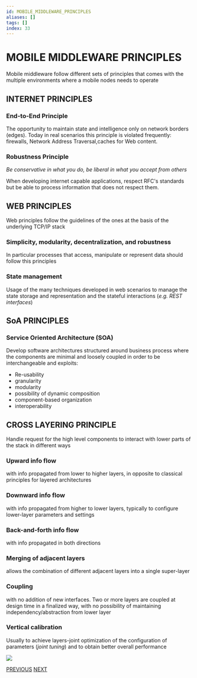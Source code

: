 ```yaml
---
id: MOBILE_MIDDLEWARE_PRINCIPLES
aliases: []
tags: []
index: 33
---
```


# MOBILE MIDDLEWARE PRINCIPLES

Mobile middleware follow different sets of principles that comes with the multiple environments where a mobile nodes needs to operate
## INTERNET PRINCIPLES
### End-to-End Principle

The opportunity to maintain state and intelligence only on network borders (edges). Today in real scenarios this principle is violated frequently: firewalls, Network Address Traversal,caches for Web content.

### Robustness Principle

*Be conservative in what you do, be liberal in what you accept from others*

When developing internet capable applications, respect RFC's standards but be able to process information that does not respect them.

## WEB PRINCIPLES

Web principles follow the guidelines of the ones at the basis of the
underlying TCP/IP stack
### Simplicity, modularity, decentralization, and robustness

In particular processes that access, manipulate or represent data should follow this principles
### State management

Usage of the many techniques developed in web scenarios to manage the state storage and representation and the stateful interactions (*e.g. REST interfaces*)

## SoA PRINCIPLES

### Service Oriented Architecture (SOA)

Develop software architectures structured around business process where the components are minimal and loosely coupled in order to be interchangeable and exploits:

 - Re-usability
 - granularity
 - modularity
 - possibility of dynamic composition
 - component-based organization
 - interoperability

## CROSS LAYERING PRINCIPLE

Handle request for the high level components to interact with lower parts of the stack in different ways

### Upward info flow

with info propagated from lower to higher layers, in opposite to classical principles for layered architectures
### Downward info flow

with info propagated from higher to lower layers, typically to configure lower-layer parameters and settings

### Back-and-forth info flow

with info propagated in both directions

### Merging of adjacent layers

allows the combination of different adjacent layers into a single super-layer
### Coupling

with no addition of new interfaces. Two or more layers are coupled at design time in a finalized way, with no possibility of maintaining independency/abstraction from lower layer
### Vertical calibration

Usually to achieve layers-joint optimization of the configuration of parameters (*joint tuning*) and to obtain better overall performance

![](Pasted%20image%2020240611101358.png)

[PREVIOUS](pages/mobile_middleware/MOBILE_MIDDLEWARE.md) [NEXT](pages/mobile_middleware/PATTERNS.md)
